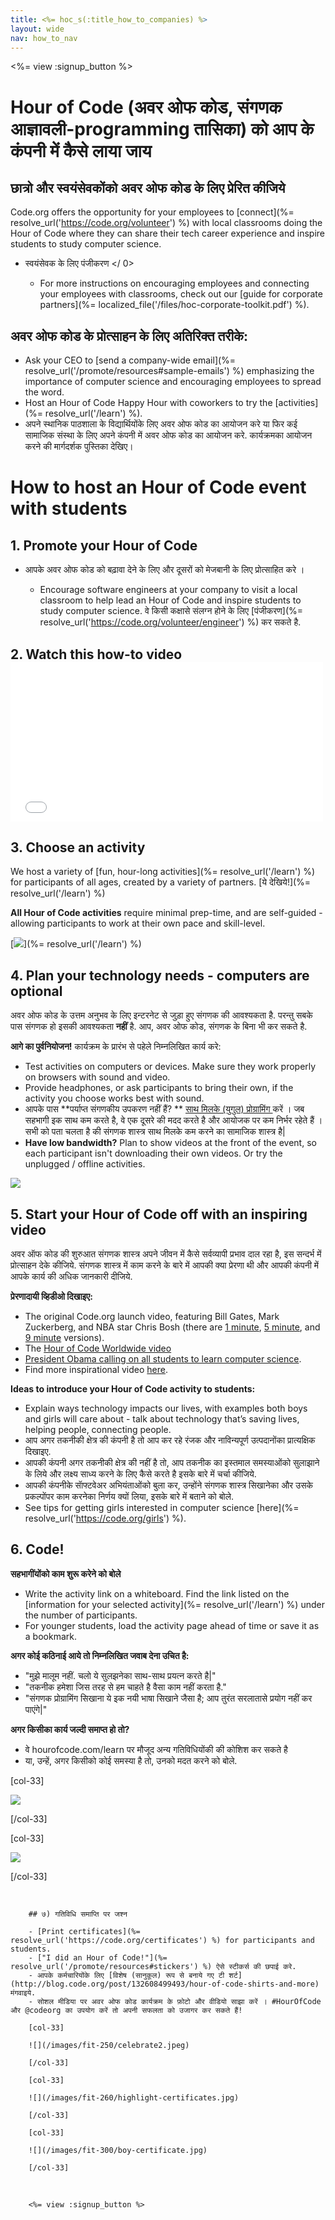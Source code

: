 ```yaml
---
title: <%= hoc_s(:title_how_to_companies) %>
layout: wide
nav: how_to_nav
---
```

<%= view :signup_button %>

# Hour of Code (अवर ओफ कोड, संगणक आज्ञावली-programming तासिका) को आप के कंपनी में कैसे लाया जाय

## छात्रो और स्वयंसेवकोंको अवर ओफ कोड के लिए प्रेरित कीजिये

Code.org offers the opportunity for your employees to [connect](%= resolve_url('https://code.org/volunteer') %) with local classrooms doing the Hour of Code where they can share their tech career experience and inspire students to study computer science.

- स्वयंसेवक के लिए  पंजीकरण </ 0></li> 
    
    - For more instructions on encouraging employees and connecting your employees with classrooms, check out our [guide for corporate partners](%= localized_file('/files/hoc-corporate-toolkit.pdf') %).</ul> 
    
    ## अवर ओफ कोड के प्रोत्साहन के लिए अतिरिक्त तरीके:
    
    - Ask your CEO to [send a company-wide email](%= resolve_url('/promote/resources#sample-emails') %) emphasizing the importance of computer science and encouraging employees to spread the word. 
    - Host an Hour of Code Happy Hour with coworkers to try the [activities](%= resolve_url('/learn') %).
    - अपने स्थानिक पाठशाला के विद्यार्थियोंके लिए अवर ओफ कोड का आयोजन करे या फिर कई सामाजिक संस्था के लिए अपने कंपनी में अवर ओफ कोड का आयोजन करे. कार्यक्रमका आयोजन करने की मार्गदर्शक पुस्तिका देखिए।
    
    # How to host an Hour of Code event with students
    
    ## 1. Promote your Hour of Code
    
    - आपके </a> अवर ओफ कोड  को बढ़ावा देने के लिए और दूसरों को मेजबानी के लिए प्रोत्साहित करे ।</li> 
        
        - Encourage software engineers at your company to visit a local classroom to help lead an Hour of Code and inspire students to study computer science. वे किसी कक्षासे संलग्न होने के लिए [पंजीकरण](%= resolve_url('https://code.org/volunteer/engineer') %) कर सकते है.</ul> 
        
        ## 2. Watch this how-to video <iframe width="500" height="255" src="//www.youtube.com/embed/SrnvvWDm73k" frameborder="0" allowfullscreen mark="crwd-mark"></iframe> 
        
        ## 3. Choose an activity
        
        We host a variety of [fun, hour-long activities](%= resolve_url('/learn') %) for participants of all ages, created by a variety of partners. [ये देखिये!](%= resolve_url('/learn') %)
        
        **All Hour of Code activities** require minimal prep-time, and are self-guided - allowing participants to work at their own pace and skill-level.
        
        [![](/images/fit-700/tutorials.png)](%= resolve_url('/learn') %)
        
        ## 4. Plan your technology needs - computers are optional
        
        अवर ओफ कोड के उत्तम अनुभव के लिए इन्टरनेट से जुड़ा हुए संगणक की आवश्यकता है. परन्तु सबके पास संगणक हो इसकी आवश्यकता **नहीं** है. आप, अवर ओफ कोड, संगणक के बिना भी कर सकते है.
        
        **आगे का पुर्वनियोजन!** कार्यक्रम के प्रारंभ से पहेले निम्नलिखित कार्य करे:
        
        - Test activities on computers or devices. Make sure they work properly on browsers with sound and video.
        - Provide headphones, or ask participants to bring their own, if the activity you choose works best with sound.
        - आपके पास **पर्याप्त संगणकीय उपकरण नहीं हैं? ** [ साथ मिलके (युगुल) प्रोग्रामिंग ](https://www.youtube.com/watch?v=vgkahOzFH2Q) करें । जब सहभागी इक साथ कम करते है, वे एक दूसरे की मदद करते है और आयोजक पर कम निर्भर रहेते हैं । सभी को पता चलता है की संगणक शास्त्र साथ मिलके कम करने का सामाजिक शास्त्र है|
        - **Have low bandwidth?** Plan to show videos at the front of the event, so each participant isn't downloading their own videos. Or try the unplugged / offline activities.
        
        <img src="/images/fit-350/group_ipad.jpg" />
        
        ## 5. Start your Hour of Code off with an inspiring video
        
        अवर ऑफ कोड की शुरुआत संगणक शास्त्र अपने जीवन में कैसे सर्वव्यापी प्रभाव दाल रहा है, इस सन्दर्भ में प्रोत्साहन देके कीजिये. संगणक शास्त्र में काम करने के बारे में आपकी क्या प्रेरणा थी और आपकी कंपनी में आपके कार्य की अधिक जानकारी दीजिये.
        
        **प्रेरणादायी व्हिडीओ दिखाइए:**
        
        - The original Code.org launch video, featuring Bill Gates, Mark Zuckerberg, and NBA star Chris Bosh (there are [1 minute](https://www.youtube.com/watch?v=qYZF6oIZtfc), [5 minute](https://www.youtube.com/watch?v=nKIu9yen5nc), and [9 minute](https://www.youtube.com/watch?v=dU1xS07N-FA) versions).
        - The [Hour of Code Worldwide video](https://www.youtube.com/watch?v=KsOIlDT145A)
        - [President Obama calling on all students to learn computer science](https://www.youtube.com/watch?v=6XvmhE1J9PY).
        - Find more inspirational video [here](https://www.youtube.com/playlist?list=PLzdnOPI1iJNfpD8i4Sx7U0y2MccnrNZuP).
        
        **Ideas to introduce your Hour of Code activity to students:**
        
        - Explain ways technology impacts our lives, with examples both boys and girls will care about - talk about technology that’s saving lives, helping people, connecting people. 
        - आप अगर तकनीकी क्षेत्र की कंपनी है तो आप कर रहे रंजक और नाविन्यपूर्ण उत्पदानोंका प्रात्यक्षिक दिखाइए.
        - आपकी कंपनी अगर तकनीकी क्षेत्र की नहीं है तो, आप तकनीक का इस्तमाल समस्याओंको सुलाझाने के लिये और लक्ष्य साध्य करने के लिए कैसे करते है इसके बारे में चर्चा कीजिये.
        - आपकी कंपनीके साॅफ्टवेअर अभियंताओंको बुला कर, उन्होंने संगणक शास्त्र सिखानेका और उसके प्रकल्पोंपर काम करनेका निर्णय क्यों लिया, इसके बारे में बताने को बोले.
        - See tips for getting girls interested in computer science [here](%= resolve_url('https://code.org/girls') %).
        
        ## 6. Code!
        
        **सहभागींयोंको काम शुरू करेने को बोले**
        
        - Write the activity link on a whiteboard. Find the link listed on the [information for your selected activity](%= resolve_url('/learn') %) under the number of participants.
        - For younger students, load the activity page ahead of time or save it as a bookmark.
        
        **अगर कोई कठिनाई आये तो निम्नलिखित जवाब देना उचित है:**
        
        - "मुझे मालूम नहीं. चलो ये सुलझनेका साथ-साथ प्रयत्न करते है|"
        - "तकनीक हमेशा जिस तरह से हम चाहते है वैसा काम नहीं करता है."
        - "संगणक प्रोग्रामिंग सिखाना ये इक नयी भाषा सिखाने जैसा है; आप तुरंत सरलातासे प्रयोग नहीं कर पाएंगे|"
        
        **अगर किसीका कार्य जल्दी समाप्त हो तो?**
        
        - वे hourofcode.com/learn पर मौजूद अन्य गतिविधियोंकी की कोशिश कर सकते है
        - या, उन्हें, अगर किसीको कोई समस्या है तो, उनको मदत करने को बोले.
        
        [col-33]
        
        ![](/images/fit-250/highschoolgirls.jpeg)
        
        [/col-33]
        
        [col-33]
        
        ![](/images/fit-300/group_ar.jpg)
        
        [/col-33]

<p style="clear:both">&nbsp;</p>

        
        ## ७) गतिविधि समाप्ति पर जश्न
        
        - [Print certificates](%= resolve_url('https://code.org/certificates') %) for participants and students.
        - ["I did an Hour of Code!"](%= resolve_url('/promote/resources#stickers') %) ऐसे स्टीकर्स की छपाई करे.
        - आपके कर्मचारियोंके लिए [विशेष (सानुकूल) रूप से बनाये गए टी शर्ट](http://blog.code.org/post/132608499493/hour-of-code-shirts-and-more) मंगवाइये.
        - सोशल मीडिया पर अवर ओफ कोड कार्यक्रम के फ़ोटो और वीडियो साझा करें । #HourOfCode और @codeorg का उपयोग करें तो अपनी सफलता को उजागर कर सकते हैं!
        
        [col-33]
        
        ![](/images/fit-250/celebrate2.jpeg)
        
        [/col-33]
        
        [col-33]
        
        ![](/images/fit-260/highlight-certificates.jpg)
        
        [/col-33]
        
        [col-33]
        
        ![](/images/fit-300/boy-certificate.jpg)
        
        [/col-33]

<p style="clear:both">&nbsp;</p>

        
        <%= view :signup_button %>